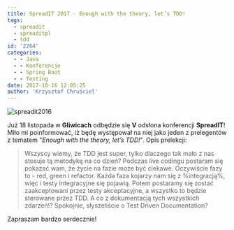 ```yaml
---
title: SpreadIT 2017 - Enough with the theory, let’s TDD!
tags:
  - spreadit
  - spreaditpl
  - tdd
id: '2264'
categories:
  - - Java
  - - Konferencje
  - - Spring Boot
  - - Testing
date: 2017-10-16 12:05:25
author: 'Krzysztof Chruściel'
---
```


![spreadit2016](http://codecouple.pl/wp-content/uploads/2016/11/spreadIT2016-1024x423.png)

Już 18 listopada w **Gliwicach** odbędzie się **V** odsłona konferencji **SpreadIT**! Miło mi poinformować, iż będę występował na niej jako jeden z prelegentów z tematem "_Enough with the theory, let’s TDD!_". Opis prelekcji:

> Wszyscy wiemy, że TDD jest super, tylko dlaczego tak mało z nas stosuje tą metodykę na co dzień? Podczas live codingu postaram się pokazać wam, że życie na fazie może być ciekawe. Oczywiście fazy to - red, green i refactor. Każda faza kojarzy nam się z %integracją%, więc i testy integracyjne się pojawią. Potem postaramy się zostać zaakceptowani przez testy akceptacyjne, a wszystko to będzie sterowane przez TDD. A co z dokumentacją tych wszystkich zdarzeń!? Spokojnie, słyszeliście o Test Driven Documentation?

Zapraszam bardzo serdecznie!
